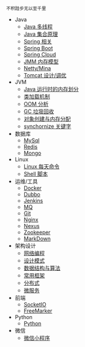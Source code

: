  
 `不积跬步无以至千里`

- Java
	- [Java 多线程](study/java/thread.md)
	- [Java 集合原理](study/java/array.md)
	- [Spring 相关](study/java/spring.md)
	- [Spring Boot](study/java/springBoot.md)
	- [Spring Cloud](study/java/springCloud.md)
	- [JMM 内存模型](study/java/jmm.md)
	- [Netty/Mina](study/java/netty.md)
	- [Tomcat 设计/调优](study/java/tomcat.md)
- JVM
	- [Java 运行时的内存划分](study/jvm/runMemery.md)
	- [类加载机制](study/jvm/classLoader.md)
	- [OOM 分析](study/jvm/oom.md)	
	- [GC 垃圾回收](study/jvm/gc.md)
	- [对象创建与内存分配](study/jvm/newObject.md)
	- [synchornize 关键字](study/jvm/synchronize.md)
- 数据库
	- [MySql](study/db/mysql.md)
	- [Redis](study/db/redis.md)
	- [Mongo](study/db/mongo.md)
- Linux
	- [Linux 每天命令](study/Linux/linuxCommand.md)
	- [Shell 脚本](study/Linux/shell.md)
- 运维/工具
	- [Docker](study/utils/docker.md)
	- [Dubbo](study/utils/dubbo.md)
	- [Jenkins](study/utils/jenkins.md)
	- [MQ](study/utils/mq.md)
	- [Git](study/utils/git.md)
	- [Nginx](study/utils/nginx.md)
	- [Nexus](study/utils/nexus.md)
	- [Zookeeper](study/utils/zookeeper.md)
	- [MarkDown](study/utils/markDown.md)
- 架构设计
	- [网络编程](study/frame/network.md)
	- [设计模式](study/frame/designPattern.md)
	- [数据结构与算法](study/frame/algorithm.md)
	- [常用框架](study/frame/frame.md)
	- [分布式](study/frame/distributed.md)
	- [微服务](study/frame/microservice.md)
- 前端
	- [SocketIO](study/front/websocket.md)
	- [FreeMarker](study/front/freemarker.md)
- Python 
	- [Python](study/python/python.md)
- 微信
	- [微信小程序](study/wechat/wechat.md)
